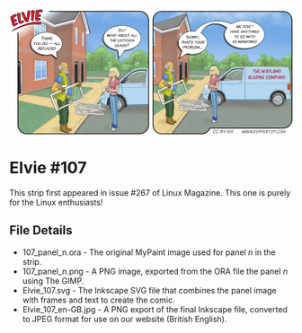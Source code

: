 ![Elvie comic strip #107](Elvie_107_en-GB.jpg)

Elvie #107
==========
This strip first appeared in issue #267 of Linux Magazine. This one is purely for the Linux enthusiasts!

File Details
------------
* 107_panel_n.ora         - The original MyPaint image used for panel _n_ in the strip.
* 107_panel_n.png         - A PNG image, exported from the ORA file the panel _n_ using The GIMP.
* Elvie_107.svg           - The Inkscape SVG file that combines the panel image with frames and text to create the comic.
* Elvie_107_en-GB.jpg     - A PNG export of the final Inkscape file, converted to JPEG format for use on our website (British English).

